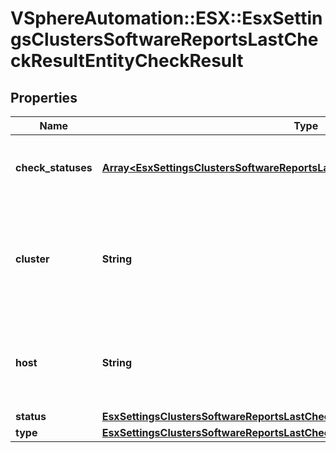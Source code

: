 # VSphereAutomation::ESX::EsxSettingsClustersSoftwareReportsLastCheckResultEntityCheckResult

## Properties
Name | Type | Description | Notes
------------ | ------------- | ------------- | -------------
**check_statuses** | [**Array&lt;EsxSettingsClustersSoftwareReportsLastCheckResultCheckStatus&gt;**](EsxSettingsClustersSoftwareReportsLastCheckResultCheckStatus.md) | List of {@name CheckStatus} for all checks performed. | 
**cluster** | **String** | If the entity type is CLUSTER then the cluster identifier for which the checks have been run. | [optional] 
**host** | **String** | If the entity type is HOST then the host identifier for which the checks have been run. | [optional] 
**status** | [**EsxSettingsClustersSoftwareReportsLastCheckResultStatus**](EsxSettingsClustersSoftwareReportsLastCheckResultStatus.md) |  | 
**type** | [**EsxSettingsClustersSoftwareReportsLastCheckResultEntityCheckResultEntityType**](EsxSettingsClustersSoftwareReportsLastCheckResultEntityCheckResultEntityType.md) |  | 


